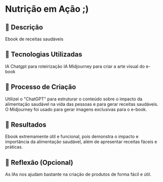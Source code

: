 # Nutrição em Ação ;)

## 📒 Descrição 
Ebook de receitas saudáveis

## 🤖 Tecnologias Utilizadas
IA Chatgpt para roteirização
IA Midjourney para criar a arte visual do e-book

## 🧐 Processo de Criação
Utilizei o "ChatGPT" para estruturar o conteúdo sobre o impacto da alimentação saudável na vida das pessoas e para gerar receitas saudáveis. O Midjourney foi usado para gerar imagens exclusivas para o e-book.

## 🚀 Resultados
Ebook extremamente útil e funcional, pois demonstra o impacto e importância da alimentação saudável, além de apresentar receitas fáceis e práticas.

## 💭 Reflexão (Opcional)
As IAs nos ajudam bastante na criação de produtos de forma fácil e útil.

